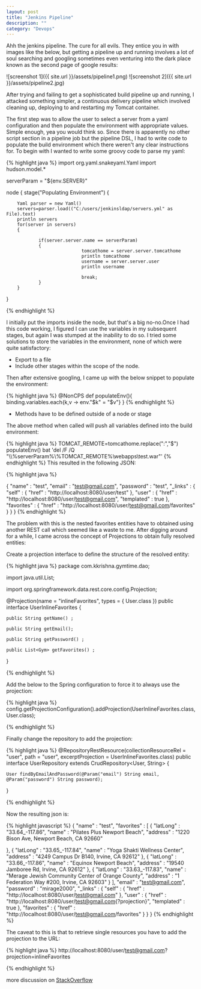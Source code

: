 ```yaml
---
layout: post
title: "Jenkins Pipeline"
description: ""
category: "Devops"
---
```


Ahh the jenkins pipeline. The cure for all evils. They entice you in with images like the below, but getting a pipeline up and running involves a lot of soul searching and googling sometimes even venturing into the dark place known as the second page of google results:

![screenshot 1]({{ site.url }}/assets/pipeline1.png)
![screenshot 2]({{ site.url }}/assets/pipeline2.jpg)


After trying and failing to get a sophisticated build pipeline up and running, I attacked something simpler, a continuous delivery pipeline which involved cleaning up, deploying to and restarting my Tomcat container.

The first step was to allow the user to select a server from a yaml configuration and then populate the environment with appropriate values. 
Simple enough, yea you would think so. Since there is apparently no other script section in a pipeline job but the pipeline DSL, I had to write code to populate the build environment which there weren't any clear instructions for. To begin with I wanted to write some groovy code to parse my yaml:

{% highlight java %}
import org.yaml.snakeyaml.Yaml
import hudson.model.*
 
 
serverParam = "${env.SERVER}"

node
{
    stage("Populating Environment")
    {
      
        Yaml parser = new Yaml()
        servers=parser.load(("C:/users/jenkinsldap/servers.yml" as File).text)
        println servers
        for(server in servers)
        {
       
                if(server.server.name == serverParam)
                {
                                tomcathome = server.server.tomcathome
                                println tomcathome
                                username = server.server.user
                                println username
                                
                                break;
                }
        }
       
}

{% endhighlight %}

I initially put the imports inside the node, but that's a big no-no.Once I had this code working, I figured I can use the variables in my subsequent stages, but again I was stumped at the inability to do so. I tried some solutions to store the variables in the environment, none of which were quite satisfactory:

* Export to a file
* Include other stages within the scope of the node.

Then after extensive googling, I came up with the below snippet to populate the environment:

{% highlight java %}
@NonCPS
    def populateEnv(){ binding.variables.each{k,v -> env."$k" = "$v"} }
{% endhighlight %}

* Methods have to be defined outside of a node or stage

The above method when called will push all variables defined into the build environment:

{% highlight java %}
 TOMCAT_REMOTE=tomcathome.replace(":","\$")
 populateEnv()
 bat 'del /F /Q "\\\\%serverParam%\\%TOMCAT_REMOTE%\\webapps\\test.war"'
{% endhighlight %}
This resulted in the following JSON:

{% highlight java %}

{
  "name" : "test",
  "email" : "test@gmail.com",
  "password" : "test",
  "_links" : {
    "self" : {
      "href" : "http://localhost:8080/user/test"
    },
    "user" : {
      "href" : "http://localhost:8080/user/test@gmail.com",
      "templated" : true
    },
    "favorites" : {
      "href" : "http://localhost:8080/user/test@gmail.com/favorites"
    }
  }
}
{% endhighlight %}

	
The problem with this is the nested favorites entities have to obtained using another REST call which seemed like a waste to me. After digging around for a while, I came across the concept of Projections to obtain fully resolved entities:

Create a projection interface to define the structure of the resolved entity:

{% highlight java %}
package com.kkrishna.gymtime.dao;

import java.util.List;

import org.springframework.data.rest.core.config.Projection;

@Projection(name = "inlineFavorites", types = { User.class })
public interface UserInlineFavorites {

	public String getName() ;

	public String getEmail();

	public String getPassword() ;

	public List<Gym> getFavorites() ;
}

{% endhighlight %}

Add the below to the Spring configuration to force it to always use the projection:

{% highlight java %}
config.getProjectionConfiguration().addProjection(UserInlineFavorites.class, User.class);

{% endhighlight %}

Finally change the repository to add the projection:

{% highlight java %}
@RepositoryRestResource(collectionResourceRel = "user", path = "user", excerptProjection = UserInlineFavorites.class)
public interface UserRepository extends CrudRepository<User, String> {

	User findByEmailAndPassword(@Param("email") String email, @Param("password") String password);

}

{% endhighlight %}

Now the resulting json is:

{% highlight javascript %}
{
  "name" : "test",
  "favorites" : [ {
    "latLong" : "33.64_-117.86",
    "name" : "Pilates Plus Newport Beach",
    "address" : "1220 Bison Ave, Newport Beach, CA 92660"

  }, {
    "latLong" : "33.65_-117.84",
    "name" : "Yoga Shakti Wellness Center",
    "address" : "4249 Campus Dr B140, Irvine, CA 92612"
  }, {
    "latLong" : "33.66_-117.86",
    "name" : "Equinox Newport Beach",
    "address" : "19540 Jamboree Rd, Irvine, CA 92612"
  }, {
    "latLong" : "33.63_-117.83",
    "name" : "Merage Jewish Community Center of Orange County",
    "address" : "1 Federation Way #200, Irvine, CA 92603"
  } ],
  "email" : "test@gmail.com",
  "password" : "mirage2000",
  "_links" : {
    "self" : {
      "href" : "http://localhost:8080/user/test@gmail.com"
    },
    "user" : {
      "href" : "http://localhost:8080/user/test@gmail.com{?projection}",
      "templated" : true
    },
    "favorites" : {
      "href" : "http://localhost:8080/user/test@gmail.com/favorites"
    }
  }
}
{% endhighlight %}

The caveat to this is that to retrieve single resources you have to add the projection to the URL:

{% highlight java %}
http://localhost:8080/user/test@gmail.com?projection=inlineFavorites

{% endhighlight %}

more discussion on [StackOverflow](http://stackoverflow.com/questions/30220333/why-is-an-excerpt-projection-not-applied-automatically-for-a-spring-data-rest-it)